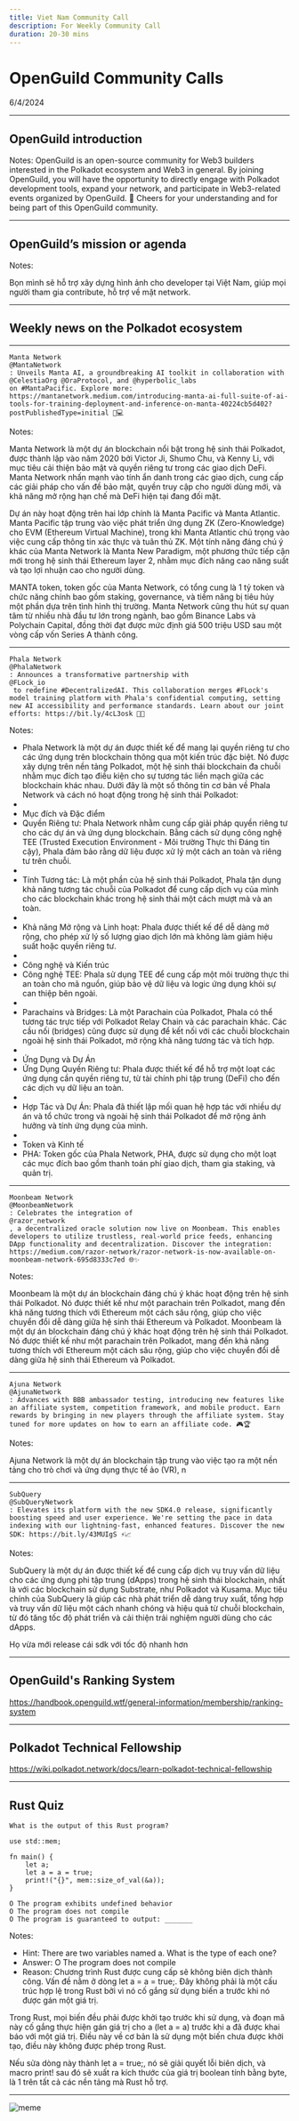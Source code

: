 ```yaml
---
title: Viet Nam Community Call 
description: For Weekly Community Call 
duration: 20-30 mins
---
```


# OpenGuild Community Calls

<pba-flex center>

6/4/2024

</pba-flex>

---

## OpenGuild introduction

Notes:
OpenGuild is an open-source community for Web3 builders interested in the Polkadot ecosystem and Web3 in general. By joining OpenGuild, you will have the opportunity to directly engage with Polkadot development tools, expand your network, and participate in Web3-related events organized by OpenGuild. 🙌 Cheers for your understanding and for being part of this OpenGuild community.

---

## OpenGuild’s mission or agenda  

Notes:

Bọn mình sẽ hỗ trợ xây dựng hình ảnh cho developer tại Việt Nam, giúp mọi người tham gia contribute, hỗ trợ về mặt network.

---

## Weekly news on the Polkadot ecosystem

---

    Manta Network 
    @MantaNetwork
    : Unveils Manta AI, a groundbreaking AI toolkit in collaboration with 
    @CelestiaOrg @OraProtocol, and @hyperbolic_labs
    on #MantaPacific. Explore more: https://mantanetwork.medium.com/introducing-manta-ai-full-suite-of-ai-tools-for-training-deployment-and-inference-on-manta-40224cb5d402?postPublishedType=initial 🌊💻

Notes:

Manta Network là một dự án blockchain nổi bật trong hệ sinh thái Polkadot, được thành lập vào năm 2020 bởi Victor Ji, Shumo Chu, và Kenny Li, với mục tiêu cải thiện bảo mật và quyền riêng tư trong các giao dịch DeFi. Manta Network nhấn mạnh vào tính ẩn danh trong các giao dịch, cung cấp các giải pháp cho vấn đề bảo mật, quyền truy cập cho người dùng mới, và khả năng mở rộng hạn chế mà DeFi hiện tại đang đối mặt.

Dự án này hoạt động trên hai lớp chính là Manta Pacific và Manta Atlantic. Manta Pacific tập trung vào việc phát triển ứng dụng ZK (Zero-Knowledge) cho EVM (Ethereum Virtual Machine), trong khi Manta Atlantic chú trọng vào việc cung cấp thông tin xác thực và tuân thủ ZK. Một tính năng đáng chú ý khác của Manta Network là Manta New Paradigm, một phương thức tiếp cận mới trong hệ sinh thái Ethereum layer 2, nhằm mục đích nâng cao năng suất và tạo lợi nhuận cao cho người dùng.

MANTA token, token gốc của Manta Network, có tổng cung là 1 tỷ token và chức năng chính bao gồm staking, governance, và tiềm năng bị tiêu hủy một phần dựa trên tình hình thị trường. Manta Network cũng thu hút sự quan tâm từ nhiều nhà đầu tư lớn trong ngành, bao gồm Binance Labs và Polychain Capital, đồng thời đạt được mức định giá 500 triệu USD sau một vòng cấp vốn Series A thành công.

---

    Phala Network 
    @PhalaNetwork
    : Announces a transformative partnership with 
    @FLock_io
     to redefine #DecentralizedAI. This collaboration merges #FLock's model training platform with Phala's confidential computing, setting new AI accessibility and performance standards. Learn about our joint efforts: https://bit.ly/4cL3osk 🤖🔐

Notes:
 
- Phala Network là một dự án được thiết kế để mang lại quyền riêng tư cho các ứng dụng trên blockchain thông qua một kiến trúc đặc biệt. Nó được xây dựng trên nền tảng Polkadot, một hệ sinh thái blockchain đa chuỗi nhằm mục đích tạo điều kiện cho sự tương tác liền mạch giữa các blockchain khác nhau. Dưới đây là một số thông tin cơ bản về Phala Network và cách nó hoạt động trong hệ sinh thái Polkadot:
- 
- Mục đích và Đặc điểm
- Quyền Riêng tư: Phala Network nhằm cung cấp giải pháp quyền riêng tư cho các dự án và ứng dụng blockchain. Bằng cách sử dụng công nghệ TEE (Trusted Execution Environment - Môi trường Thực thi Đáng tin cậy), Phala đảm bảo rằng dữ liệu được xử lý một cách an toàn và riêng tư trên chuỗi.
- 
- Tính Tương tác: Là một phần của hệ sinh thái Polkadot, Phala tận dụng khả năng tương tác chuỗi của Polkadot để cung cấp dịch vụ của mình cho các blockchain khác trong hệ sinh thái một cách mượt mà và an toàn.
- 
- Khả năng Mở rộng và Linh hoạt: Phala được thiết kế để dễ dàng mở rộng, cho phép xử lý số lượng giao dịch lớn mà không làm giảm hiệu suất hoặc quyền riêng tư.
- 
- Công nghệ và Kiến trúc
- Công nghệ TEE: Phala sử dụng TEE để cung cấp một môi trường thực thi an toàn cho mã nguồn, giúp bảo vệ dữ liệu và logic ứng dụng khỏi sự can thiệp bên ngoài.
- 
- Parachains và Bridges: Là một Parachain của Polkadot, Phala có thể tương tác trực tiếp với Polkadot Relay Chain và các parachain khác. Các cầu nối (bridges) cũng được sử dụng để kết nối với các chuỗi blockchain ngoài hệ sinh thái Polkadot, mở rộng khả năng tương tác và tích hợp.
- 
- Ứng Dụng và Dự Án
- Ứng Dụng Quyền Riêng tư: Phala được thiết kế để hỗ trợ một loạt các ứng dụng cần quyền riêng tư, từ tài chính phi tập trung (DeFi) cho đến các dịch vụ dữ liệu an toàn.
- 
- Hợp Tác và Dự Án: Phala đã thiết lập mối quan hệ hợp tác với nhiều dự án và tổ chức trong và ngoài hệ sinh thái Polkadot để mở rộng ảnh hưởng và tính ứng dụng của mình.
- 
- Token và Kinh tế
- PHA: Token gốc của Phala Network, PHA, được sử dụng cho một loạt các mục đích bao gồm thanh toán phí giao dịch, tham gia staking, và quản trị.

---

    Moonbeam Network 
    @MoonbeamNetwork
    : Celebrates the integration of 
    @razor_network
    , a decentralized oracle solution now live on Moonbeam. This enables developers to utilize trustless, real-world price feeds, enhancing DApp functionality and decentralization. Discover the integration: https://medium.com/razor-network/razor-network-is-now-available-on-moonbeam-network-695d8333c7ed 🌐✨

Notes:

Moonbeam là một dự án blockchain đáng chú ý khác hoạt động trên hệ sinh thái Polkadot. Nó được thiết kế như một parachain trên Polkadot, mang đến khả năng tương thích với Ethereum một cách sâu rộng, giúp cho việc chuyển đổi dễ dàng giữa hệ sinh thái Ethereum và Polkadot. 
Moonbeam là một dự án blockchain đáng chú ý khác hoạt động trên hệ sinh thái Polkadot. Nó được thiết kế như một parachain trên Polkadot, mang đến khả năng tương thích với Ethereum một cách sâu rộng, giúp cho việc chuyển đổi dễ dàng giữa hệ sinh thái Ethereum và Polkadot. 

---

    Ajuna Network 
    @AjunaNetwork
    : Advances with BBB ambassador testing, introducing new features like an affiliate system, competition framework, and mobile product. Earn rewards by bringing in new players through the affiliate system. Stay tuned for more updates on how to earn an affiliate code. 🎮🏆

Notes:

Ajuna Network là một dự án blockchain tập trung vào việc tạo ra một nền tảng cho trò chơi và ứng dụng thực tế ảo (VR), n

---

    SubQuery 
    @SubQueryNetwork
    : Elevates its platform with the new SDK4.0 release, significantly boosting speed and user experience. We're setting the pace in data indexing with our lightning-fast, enhanced features. Discover the new SDK: https://bit.ly/43MUIgS ⚡📈

Notes:

SubQuery là một dự án được thiết kế để cung cấp dịch vụ truy vấn dữ liệu cho các ứng dụng phi tập trung (dApps) trong hệ sinh thái blockchain, nhất là với các blockchain sử dụng Substrate, như Polkadot và Kusama. Mục tiêu chính của SubQuery là giúp các nhà phát triển dễ dàng truy xuất, tổng hợp và truy vấn dữ liệu một cách nhanh chóng và hiệu quả từ chuỗi blockchain, từ đó tăng tốc độ phát triển và cải thiện trải nghiệm người dùng cho các dApps.

Họ vừa mới release cái sdk với tốc độ nhanh hơn

---

## OpenGuild's Ranking System

https://handbook.openguild.wtf/general-information/membership/ranking-system

---

## Polkadot Technical Fellowship

https://wiki.polkadot.network/docs/learn-polkadot-technical-fellowship

---

## Rust Quiz

    What is the output of this Rust program?
    
    use std::mem;
    
    fn main() {
        let a;
        let a = a = true;
        print!("{}", mem::size_of_val(&a));
    }
    
    O The program exhibits undefined behavior
    O The program does not compile
    O The program is guaranteed to output: _______

Notes:

- Hint: There are two variables named a. What is the type of each one?
- Answer: O The program does not compile
- Reason: Chương trình Rust được cung cấp sẽ không biên dịch thành công. Vấn đề nằm ở dòng let a = a = true;. Đây không phải là một cấu trúc hợp lệ trong Rust bởi vì nó cố gắng sử dụng biến a trước khi nó được gán một giá trị.

Trong Rust, mọi biến đều phải được khởi tạo trước khi sử dụng, và đoạn mã này cố gắng thực hiện gán giá trị cho a (let a = a) trước khi a đã được khai báo với một giá trị. Điều này về cơ bản là sử dụng một biến chưa được khởi tạo, điều này không được phép trong Rust.

Nếu sửa dòng này thành let a = true;, nó sẽ giải quyết lỗi biên dịch, và macro print! sau đó sẽ xuất ra kích thước của giá trị boolean tính bằng byte, là 1 trên tất cả các nền tảng mà Rust hỗ trợ.

---

![meme](../../assets/img/ferris.png)